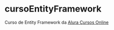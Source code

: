 # cursoEntityFramework
Curso de Entity Framework da [Alura Cursos Online](https://www.alura.com.br/curso-online-entity-framework)
